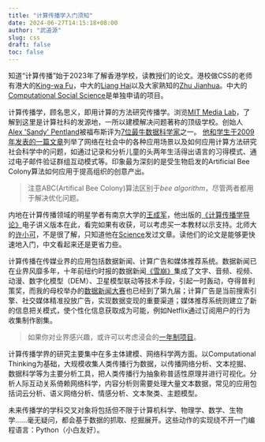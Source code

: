 ```yaml
---
title: "计算传播学入门须知"
date: 2024-06-27T14:15:18+08:00
author: "武道源"
slug: css
draft: false
toc: false
---
```


知道“计算传播”始于2023年了解香港学校，读教授们的论文。港校做CSS的老师有港大的[King-wa Fu](https://sites.google.com/site/fukingwa/home)，中大的[Liang Hai](https://drhailiang.com/)以及大家熟知的[Zhu Jianhua](https://scholars.cityu.edu.hk/en/persons/jian-hua-jonathan-zhu(680bbd78-7354-4005-999c-2bc4be7752e3).html)。中大的[Computational Social Science](https://pg.com.cuhk.edu.hk/phdcss/)是单独申请的项目。

计算传播学，顾名思义，即用计算的方法研究传播学。浏览[MIT Media Lab](https://www.media.mit.edu/)，了解到这里是计算社科的发源地，一所以建模解决问题著称的顶级学校。创始人[Alex 'Sandy' Pentland](https://www.media.mit.edu/people/sandy/overview/)被福布斯评为[7位最牛数据科学家](https://www.forbes.com/pictures/lmm45emkh/6-alex-sandy-pentland-professor-mit/)之一。
[他和学生于2009年发表的一篇文章](https://www.ncbi.nlm.nih.gov/pmc/articles/PMC2745217/)列举了网络在社会中的各种应用场景以及如何应用计算方法研究社会科学中的问题，如通过记录和分析儿童的头两年生活得出语言的习得模式、通过电子邮件验证群组互动模式等。印象最为深刻的是受生物启发的Artificial Bee Colony算法如何应用于提高组织的创意产出。
> 注意ABC(Artifical Bee Colony)算法区别于*bee algorithm*，尽管两者都用于解决优化问题。  

内地在计算传播领域的明星学者有南京大学的[王成军](https://chengjun.github.io/zh/)，他出版的[《计算传播学导论》](https://chengjun.github.io/mybook/index.html)电子讲义版本在此，看完如果有收获，可以考虑买一本教材以示支持。北师大的[许小可](http://www.xiaokexu.com/)，不是很了解，只知道他在[Science](https://www.science.org/)发过文章。读他们的论文是能够更快速地入门，中文看起来还是更省力些。

计算传播在传媒业界的应用包括数据新闻、计算广告和媒体推荐系统。数据新闻已在业界风靡多年，十年前纽约时报的数据新闻[《雪崩》](https://www.nytimes.com/projects/2012/snow-fall/index.html#/?part=tunnel-creek)集成了文字、音频、视频、动漫、数字化模型（DEM）、卫星模型联动等技术手段，引起一时轰动，夺得普利策奖，而我的母校举办的[数据新闻大赛](http://www.cdjcow.com/)也已经到了第九届；计算广告是当前搜索引擎、社交媒体精准投放广告，实现数据变现的重要渠道；媒体推荐系统则建立了新的信息把关模式，使个性化信息获取成为可能，例如Netflix通过订阅用户的行为收集制作剧集。
> 如果你对业界感兴趣，或许可以考虑浸会的[一年制项目](https://comd.hkbu.edu.hk/masters/zh-hans/aidm)。

计算传播学界的研究主要集中在多主体建模、网络科学两方面。以Computational Thinking为基础，大规模收集人类传播行为数据，以传播网络分析、文本挖掘、数据科学等为主要分析工具，把人类传播行为抽象称普适性原理并进行可视化。分析人际互动关系倚赖网络科学，内容分析则需要处理大量文本数据，常见的应用包括词云分析、语义网络分析、情感分析、文本聚类、主题模型。

未来传播学的学科交叉对象将包括但不限于计算机科学、物理学、数学、生物学......毫无疑问，都会基于数据的抓取、挖掘展开。这些动作的实现绕不开一门编程语言：Python（小白友好）。